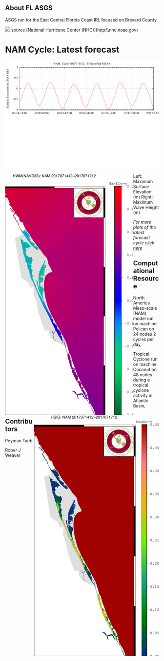 ## About FL ASGS

ASGS run for the East Central Florida Coast IRL focused on Brevard County

<img src="http://www.nhc.noaa.gov/xgtwo/two_atl_2d0.png">
source [National Hurricane Center (NHC)](http:\\nhc.noaa.gov)


# NAM Cycle: Latest forecast

<p align="center">
  <img src="/plots/EW_Trident_Pier.png">
</p>

<img align="left" src="/plots/plot20001.jpg" height="790">
<img align="right" src="/plots/plot30001.jpg" height="790" >
Left: Maximum Surface Elevation (m)   Right: Maximum Wave Height (m)

*For more plots of the latest forecast cycle click [here](/latest/latest_cycle.md)*

## Computational Resource

North America Meso-scale (NAM) model run on machine Pelican on 24 nodes 2 cycles per day, 

Tropical Cyclone run on machine Coconut on 48 nodes during e tropical cyclone activity in Atlantic Basin,

## Contributors

Peyman Taeb 

Rober J Weaver
